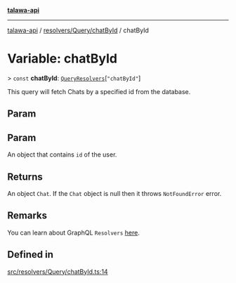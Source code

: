 [**talawa-api**](../../../../README.md)

***

[talawa-api](../../../../modules.md) / [resolvers/Query/chatById](../README.md) / chatById

# Variable: chatById

\> `const` **chatById**: [`QueryResolvers`](../../../../types/generatedGraphQLTypes/type-aliases/QueryResolvers.md)\[`"chatById"`\]

This query will fetch Chats by a specified id from the database.

## Param

## Param

An object that contains `id` of the user.

## Returns

An object `Chat`.
If the `Chat` object is null then it throws `NotFoundError` error.

## Remarks

You can learn about GraphQL `Resolvers`
[here](https://www.apollographql.com/docs/apollo-server/data/resolvers/).

## Defined in

[src/resolvers/Query/chatById.ts:14](https://github.com/PalisadoesFoundation/talawa-api/blob/6bd0fecc1032af2aa70d925c85724d9fec2350f9/src/resolvers/Query/chatById.ts#L14)
